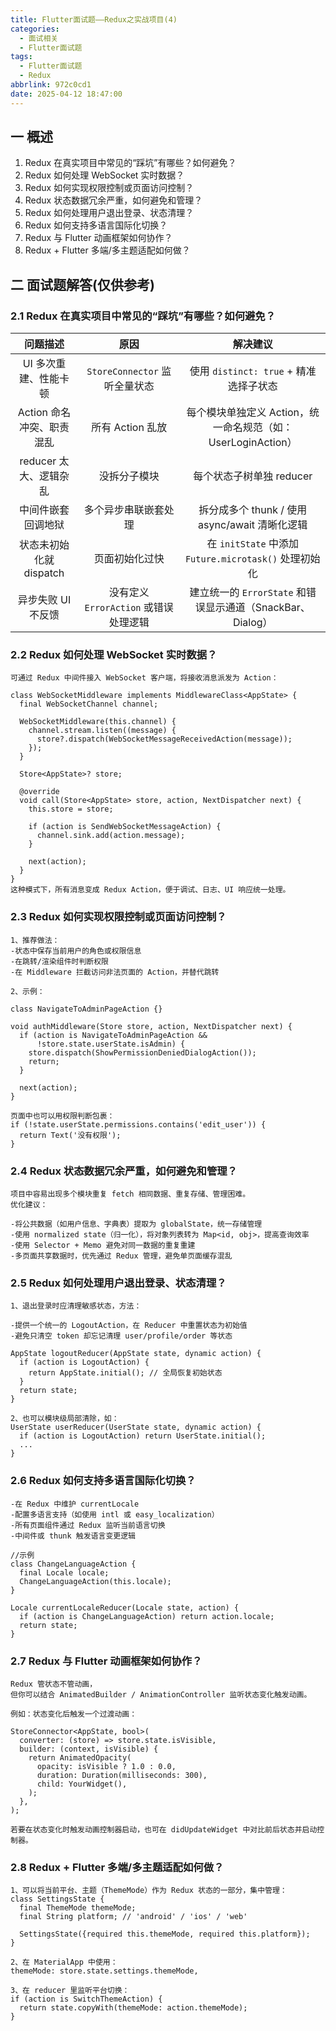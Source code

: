 ```yaml
---
title: Flutter面试题——Redux之实战项目(4)
categories:
  - 面试相关
  - Flutter面试题
tags:
  - Flutter面试题
  - Redux
abbrlink: 972c0cd1
date: 2025-04-12 18:47:00
---
```

## 一 概述

1.  Redux 在真实项目中常见的“踩坑”有哪些？如何避免？
2.  Redux 如何处理 WebSocket 实时数据？
3.  Redux 如何实现权限控制或页面访问控制？
4.  Redux 状态数据冗余严重，如何避免和管理？
5.  Redux 如何处理用户退出登录、状态清理？<!--more-->
6.  Redux 如何支持多语言国际化切换？
7.  Redux 与 Flutter 动画框架如何协作？
8.  Redux + Flutter 多端/多主题适配如何做？

## 二 面试题解答(仅供参考)

### 2.1 Redux 在真实项目中常见的“踩坑”有哪些？如何避免？

|         问题描述          |                 原因                  |                           解决建议                           |
| :-----------------------: | :-----------------------------------: | :----------------------------------------------------------: |
|   UI 多次重建、性能卡顿   |     `StoreConnector` 监听全量状态     |            使用 `distinct: true` + 精准选择子状态            |
| Action 命名冲突、职责混乱 |           所有 Action 乱放            | 每个模块单独定义 Action，统一命名规范（如：UserLoginAction） |
|  reducer 太大、逻辑杂乱   |             没拆分子模块              |                   每个状态子树单独 reducer                   |
|    中间件嵌套回调地狱     |         多个异步串联嵌套处理          |        拆分成多个 thunk / 使用 async/await 清晰化逻辑        |
|  状态未初始化就 dispatch  |            页面初始化过快             |    在 `initState` 中添加 `Future.microtask()` 处理初始化     |
|    异步失败 UI 不反馈     | 没有定义 `ErrorAction` 或错误处理逻辑 |  建立统一的 `ErrorState` 和错误显示通道（SnackBar、Dialog）  |

### 2.2 Redux 如何处理 WebSocket 实时数据？

```
可通过 Redux 中间件接入 WebSocket 客户端，将接收消息派发为 Action：

class WebSocketMiddleware implements MiddlewareClass<AppState> {
  final WebSocketChannel channel;

  WebSocketMiddleware(this.channel) {
    channel.stream.listen((message) {
      store?.dispatch(WebSocketMessageReceivedAction(message));
    });
  }

  Store<AppState>? store;

  @override
  void call(Store<AppState> store, action, NextDispatcher next) {
    this.store = store;

    if (action is SendWebSocketMessageAction) {
      channel.sink.add(action.message);
    }

    next(action);
  }
}
这种模式下，所有消息变成 Redux Action，便于调试、日志、UI 响应统一处理。
```

### 2.3 Redux 如何实现权限控制或页面访问控制？

```
1、推荐做法：
-状态中保存当前用户的角色或权限信息
-在跳转/渲染组件时判断权限
-在 Middleware 拦截访问非法页面的 Action，并替代跳转

2、示例：

class NavigateToAdminPageAction {}

void authMiddleware(Store store, action, NextDispatcher next) {
  if (action is NavigateToAdminPageAction &&
      !store.state.userState.isAdmin) {
    store.dispatch(ShowPermissionDeniedDialogAction());
    return;
  }

  next(action);
}

页面中也可以用权限判断包裹：
if (!state.userState.permissions.contains('edit_user')) {
  return Text('没有权限');
}
```

### 2.4 Redux 状态数据冗余严重，如何避免和管理？

```
项目中容易出现多个模块重复 fetch 相同数据、重复存储、管理困难。
优化建议：

-将公共数据（如用户信息、字典表）提取为 globalState，统一存储管理
-使用 normalized state（归一化），将对象列表转为 Map<id, obj>，提高查询效率
-使用 Selector + Memo 避免对同一数据的重复重建
-多页面共享数据时，优先通过 Redux 管理，避免单页面缓存混乱
```

### 2.5 Redux 如何处理用户退出登录、状态清理？

```
1、退出登录时应清理敏感状态，方法：

-提供一个统一的 LogoutAction，在 Reducer 中重置状态为初始值
-避免只清空 token 却忘记清理 user/profile/order 等状态

AppState logoutReducer(AppState state, dynamic action) {
  if (action is LogoutAction) {
    return AppState.initial(); // 全局恢复初始状态
  }
  return state;
}

2、也可以模块级局部清除，如：
UserState userReducer(UserState state, dynamic action) {
  if (action is LogoutAction) return UserState.initial();
  ...
}
```

### 2.6 Redux 如何支持多语言国际化切换？

```
-在 Redux 中维护 currentLocale
-配置多语言支持（如使用 intl 或 easy_localization）
-所有页面组件通过 Redux 监听当前语言切换
-中间件或 thunk 触发语言变更逻辑

//示例
class ChangeLanguageAction {
  final Locale locale;
  ChangeLanguageAction(this.locale);
}

Locale currentLocaleReducer(Locale state, action) {
  if (action is ChangeLanguageAction) return action.locale;
  return state;
}
```

### 2.7 Redux 与 Flutter 动画框架如何协作？

```
Redux 管状态不管动画，
但你可以结合 AnimatedBuilder / AnimationController 监听状态变化触发动画。

例如：状态变化后触发一个过渡动画：

StoreConnector<AppState, bool>(
  converter: (store) => store.state.isVisible,
  builder: (context, isVisible) {
    return AnimatedOpacity(
      opacity: isVisible ? 1.0 : 0.0,
      duration: Duration(milliseconds: 300),
      child: YourWidget(),
    );
  },
);

若要在状态变化时触发动画控制器启动，也可在 didUpdateWidget 中对比前后状态并启动控制器。
```

### 2.8 Redux + Flutter 多端/多主题适配如何做？

```
1、可以将当前平台、主题（ThemeMode）作为 Redux 状态的一部分，集中管理：
class SettingsState {
  final ThemeMode themeMode;
  final String platform; // 'android' / 'ios' / 'web'

  SettingsState({required this.themeMode, required this.platform});
}

2、在 MaterialApp 中使用：
themeMode: store.state.settings.themeMode,

3、在 reducer 里监听平台切换：
if (action is SwitchThemeAction) {
  return state.copyWith(themeMode: action.themeMode);
}
```

